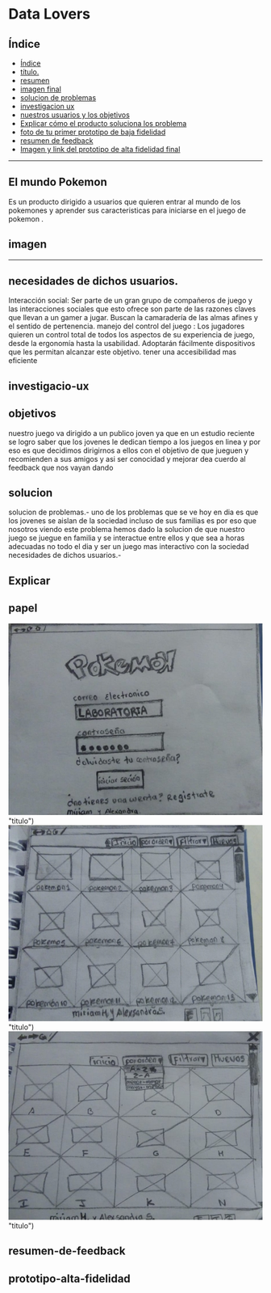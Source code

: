 # Data Lovers

## Índice

- [Índice](#índice)
- [ título.](#titulo)
- [ resumen](#resumen)
- [ imagen final](#imagen)
- [ solucion de problemas](#solucion)
- [ investigacion ux](#investigacio-ux)
- [nuestros usuarios y los objetivos](#objetivos)
- [Explicar cómo el producto soluciona los problema](#Explicar)
- [ foto de tu primer prototipo de baja fidelidad](#papel)
- [ resumen de feedback](#resumen-de-feedback)
- [Imagen y link del prototipo de alta fidelidad final](#prototipo-alta-fidelidad)

***



## El mundo Pokemon
Es un producto dirigido a usuarios que quieren entrar al mundo de los pokemones y aprender sus caracteristicas para iniciarse en el juego de pokemon .

## imagen
------
## necesidades de dichos usuarios.
Interacción social: Ser parte de un gran grupo de compañeros de juego y las interacciones sociales que esto ofrece son parte de las razones claves que llevan a un gamer a jugar. Buscan la camaradería de las almas afines y el sentido de pertenencia.
manejo del control del juego : Los jugadores quieren un control total de todos los aspectos de su experiencia de juego, desde la ergonomía hasta la usabilidad. Adoptarán fácilmente dispositivos que les permitan alcanzar este objetivo.
tener una accesibilidad mas eficiente

## investigacio-ux


## objetivos
nuestro juego va dirigido a un publico joven ya que en un estudio reciente se logro saber que los jovenes le dedican tiempo a los juegos en linea y por eso es que decidimos dirigirnos a ellos con el objetivo de que jueguen y recomienden a sus amigos y asi ser conocidad y mejorar dea cuerdo al feedback que nos vayan dando 

## solucion
solucion de problemas.- uno de los problemas que se ve hoy en dia es que los jovenes se aislan de la sociedad incluso de sus familias es por eso que nosotros viendo  este problema hemos dado la solucion de que nuestro juego se juegue en familia y se interactue entre ellos y que sea a horas adecuadas no todo el dia y ser un juego mas interactivo con la sociedad
necesidades de dichos usuarios.- 

## Explicar

## papel
![Con titulo](img/1.jpeg) "titulo")
![Con titulo](img/2.jpeg) "titulo")
![Con titulo](img/3.jpeg) "titulo")

## resumen-de-feedback


## prototipo-alta-fidelidad